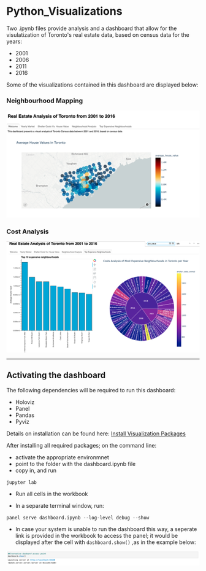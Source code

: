 # Python_Visualizations

Two .ipynb files provide analysis and a dashboard that allow for the visulatization of Toronto's real estate data, based on census data for the years:

- 2001
- 2006
- 2011
- 2016

Some of the visualizations contained in this dashboard are displayed below:

### Neighbourhood Mapping

![](https://github.com/Femi-0/Python_Visualizations/blob/main/Screen%20Shot%202022-04-04%20at%203.47.30%20PM.png)

### Cost Analysis

![](https://github.com/Femi-0/Python_Visualizations/blob/main/Screen%20Shot%202022-04-04%20at%203.48.20%20PM.png)

<hr>

## Activating the dashboard

The following dependencies will be required to run this dashboard:
- Holoviz
- Panel
- Pandas
- Pyviz

Details on installation can be found here: [Install Visualization Packages](https://utoronto.bootcampcontent.com/utoronto-bootcamp/UTOR-VIRT-FIN-PT-02-2022-U-LOL/-/blob/main/Homeworks/06-PyViz/Instructions/PyVizInstallationGuide.md)

After installing all required packages; on the command line:
- activate the appropriate environmnet 
- point to the folder with the dashboard.ipynb file
- copy in, and run
 ```
 jupyter lab
 
 ```
- Run all cells in the workbook

- In a separate terminal window, run:
```
panel serve dashboard.ipynb --log-level debug --show

```
- In case your system is unable to run the dashboard this way, a seperate link is provided in the workbook to access the panel; it would be displayed after the cell with ` dashboard.show() ` ,as in the example below:

![](https://github.com/Femi-0/Python_Visualizations/blob/main/Screen%20Shot%202022-04-04%20at%209.33.44%20PM.png)
